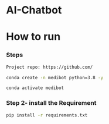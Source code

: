 # AI-Chatbot
# How to run
### Steps

```bash
Project repo: https://github.com/
```

```bash
conda create -n medibot python=3.8 -y
```

```bash
conda activate medibot
```

### Step 2- install the Requirement
```bash
pip install -r requirements.txt
```
